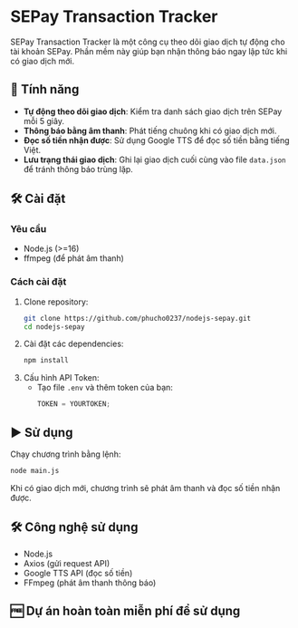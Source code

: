 # SEPay Transaction Tracker

SEPay Transaction Tracker là một công cụ theo dõi giao dịch tự động cho tài khoản SEPay. Phần mềm này giúp bạn nhận thông báo ngay lập tức khi có giao dịch mới.

## 🚀 Tính năng

-  **Tự động theo dõi giao dịch**: Kiểm tra danh sách giao dịch trên SEPay mỗi 5 giây.
-  **Thông báo bằng âm thanh**: Phát tiếng chuông khi có giao dịch mới.
-  **Đọc số tiền nhận được**: Sử dụng Google TTS để đọc số tiền bằng tiếng Việt.
-  **Lưu trạng thái giao dịch**: Ghi lại giao dịch cuối cùng vào file `data.json` để tránh thông báo trùng lặp.

## 🛠 Cài đặt

### Yêu cầu

-  Node.js (>=16)
-  ffmpeg (để phát âm thanh)

### Cách cài đặt

1. Clone repository:
   ```sh
   git clone https://github.com/phucho0237/nodejs-sepay.git
   cd nodejs-sepay
   ```
2. Cài đặt các dependencies:
   ```sh
   npm install
   ```
3. Cấu hình API Token:
   -  Tạo file `.env` và thêm token của bạn:
      ```js
      TOKEN = YOURTOKEN;
      ```

## ▶️ Sử dụng

Chạy chương trình bằng lệnh:

```sh
node main.js
```

Khi có giao dịch mới, chương trình sẽ phát âm thanh và đọc số tiền nhận được.

## 🛠 Công nghệ sử dụng

-  Node.js
-  Axios (gửi request API)
-  Google TTS API (đọc số tiền)
-  FFmpeg (phát âm thanh thông báo)

## 🆓 Dự án hoàn toàn miễn phí để sử dụng
